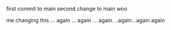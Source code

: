 first commit to main
second change to main
woo

me changing this ... again ... again ... again. ..again...again
again
